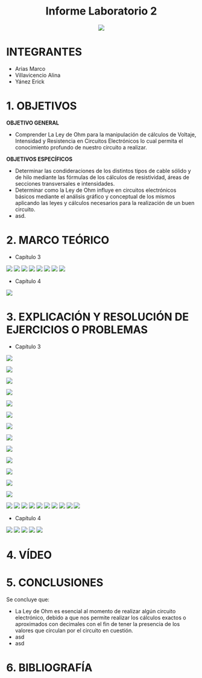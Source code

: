 <div align="center">

# Informe Laboratorio 2

![](https://github.com/erickyanez1/IMAGENES-DEBER-1/blob/main/espe.png) 

</div>

# **INTEGRANTES**

- Arias Marco
- Villavicencio Alina
- Yánez Erick


# **1. OBJETIVOS**

**OBJETIVO GENERAL**
  - Comprender La Ley de Ohm para la manipulación de cálculos de Voltaje, Intensidad y Resistencia en Circuitos Electrónicos lo cual permita el conocimiento profundo de nuestro circuito a realizar.
 
 **OBJETIVOS ESPECÍFICOS**
  - Determinar las condideraciones de los distintos tipos de cable sólido y de hilo mediante las fórmulas de los cálculos de resistividad, áreas de secciones transversales e intensidades.
  - Determinar como la Ley de Ohm influye en circuitos electrónicos básicos mediante el análisis gráfico y conceptual de los mismos aplicando las leyes y cálculos necesarios para la realización de un buen circuito.
  - asd.

# **2. MARCO TEÓRICO**
- Capítulo 3

![](https://github.com/erickyanez1/DEBER2/blob/main/IMAGENES/mapa1_cap3.png)
![](https://github.com/erickyanez1/DEBER2/blob/main/IMAGENES/mapa2_cap3.png)
![](https://github.com/erickyanez1/DEBER2/blob/main/IMAGENES/mapa3_cap3.png)
![](https://github.com/erickyanez1/DEBER2/blob/main/IMAGENES/mapa4_cap3.png)
![](https://github.com/erickyanez1/DEBER2/blob/main/IMAGENES/mapa5_cap3.png)
![](https://github.com/erickyanez1/DEBER2/blob/main/IMAGENES/mapa6_cap3.png)
![](https://github.com/erickyanez1/DEBER2/blob/main/IMAGENES/mapa7_cap3.png)
![](https://github.com/erickyanez1/DEBER2/blob/main/IMAGENES/mapa8_cap3.png)

- Capítulo 4

![](https://github.com/erickyanez1/DEBER2/blob/main/IMAGENES/Mapa1_Cap4.jpg)

# **3. EXPLICACIÓN Y RESOLUCIÓN DE EJERCICIOS O PROBLEMAS**
- Capítulo 3

![](https://github.com/erickyanez1/DEBER2/blob/main/IMAGENES/cap1.PNG)

![](https://github.com/erickyanez1/DEBER2/blob/main/IMAGENES/cap1.1.PNG)

![](https://github.com/erickyanez1/DEBER2/blob/main/IMAGENES/cap1.2.PNG)

![](https://github.com/erickyanez1/DEBER2/blob/main/IMAGENES/cap2.PNG)

![](https://github.com/erickyanez1/DEBER2/blob/main/IMAGENES/cap2.2.PNG)

![](https://github.com/erickyanez1/DEBER2/blob/main/IMAGENES/cap5.PNG)

![](https://github.com/erickyanez1/DEBER2/blob/main/IMAGENES/cap7.PNG)

![](https://github.com/erickyanez1/DEBER2/blob/main/IMAGENES/cap9.PNG)

![](https://github.com/erickyanez1/DEBER2/blob/main/IMAGENES/cap11.PNG)

![](https://github.com/erickyanez1/DEBER2/blob/main/IMAGENES/cap13.PNG)

![](https://github.com/erickyanez1/DEBER2/blob/main/IMAGENES/cap15.PNG)

![](https://github.com/erickyanez1/DEBER2/blob/main/IMAGENES/cap17.PNG)

![](https://github.com/erickyanez1/DEBER2/blob/main/IMAGENES/cap19.PNG)

![](https://github.com/erickyanez1/DEBER2/blob/main/IMAGENES/cap21.PNG)
![](https://github.com/erickyanez1/DEBER2/blob/main/IMAGENES/cap23.PNG)
![](https://github.com/erickyanez1/DEBER2/blob/main/IMAGENES/cap25.PNG)
![](https://github.com/erickyanez1/DEBER2/blob/main/IMAGENES/cap27.PNG)
![](https://github.com/erickyanez1/DEBER2/blob/main/IMAGENES/cap29.PNG)
![](https://github.com/erickyanez1/DEBER2/blob/main/IMAGENES/cap31.PNG)
![](https://github.com/erickyanez1/DEBER2/blob/main/IMAGENES/cap33.PNG)
![](https://github.com/erickyanez1/DEBER2/blob/main/IMAGENES/cap35.PNG)
![](https://github.com/erickyanez1/DEBER2/blob/main/IMAGENES/cap37.PNG)
![](https://github.com/erickyanez1/DEBER2/blob/main/IMAGENES/cap39.PNG)

- Capítulo 4

![](https://github.com/erickyanez1/DEBER2/blob/main/IMAGENES/Cap4_Part1.jpg)
![](https://github.com/erickyanez1/DEBER2/blob/main/IMAGENES/Cap4_Part2.jpg)
![](https://github.com/erickyanez1/DEBER2/blob/main/IMAGENES/Cap4_Part3.jpg)
![](https://github.com/erickyanez1/DEBER2/blob/main/IMAGENES/Cap4_Part4.jpg)
![](https://github.com/erickyanez1/DEBER2/blob/main/IMAGENES/Cap4_Part5.jpg)

# **4. VÍDEO**



# **5. CONCLUSIONES**

Se concluye que:

- La Ley de Ohm es esencial al momento de realizar algún circuito electrónico, debido a que nos permite realizar los cálculos exactos o aproximados con decimales con el fin de tener la presencia de los valores que circulan por el circuito en cuestión.
- asd
- asd

# **6. BIBLIOGRAFÍA**
